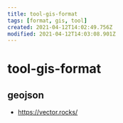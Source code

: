 ```yaml
---
title: tool-gis-format
tags: [format, gis, tool]
created: 2021-04-12T14:02:49.756Z
modified: 2021-04-12T14:03:08.901Z
---
```


# tool-gis-format

## geojson

- https://vector.rocks/
